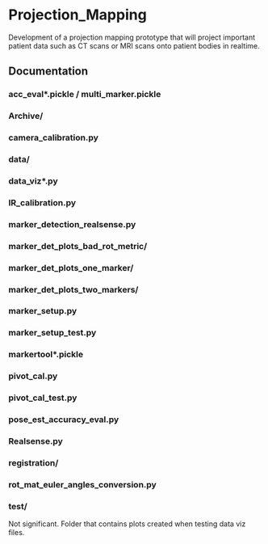 # Projection_Mapping

Development of a projection mapping prototype that will project important patient data such as CT scans or MRI scans onto patient bodies in realtime. 

## Documentation

### acc_eval*.pickle / multi_marker.pickle

### Archive/

### camera_calibration.py

### data/

### data_viz*.py

### IR_calibration.py

### marker_detection_realsense.py

### marker_det_plots_bad_rot_metric/

### marker_det_plots_one_marker/

### marker_det_plots_two_markers/

### marker_setup.py

### marker_setup_test.py

### markertool*.pickle

### pivot_cal.py

### pivot_cal_test.py

### pose_est_accuracy_eval.py

### Realsense.py

### registration/

### rot_mat_euler_angles_conversion.py

### test/

Not significant.
Folder that contains plots created when testing data viz files.
